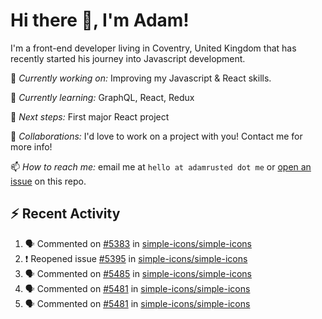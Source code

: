 # Hi there 👋, I'm Adam!

I'm a front-end developer living in Coventry, United Kingdom that has recently started his journey into Javascript development.

🔨 *Currently working on:* Improving my Javascript & React skills.

🌱 *Currently learning:* GraphQL, React, Redux

🎯 *Next steps:* First major React project

🤝 *Collaborations:* I'd love to work on a project with you! Contact me for more info!

📫 *How to reach me:* email me at `hello at adamrusted dot me` or [open an issue](https://github.com/adamrusted/adamrusted/issues/new) on this repo.

## :zap: Recent Activity
<!--START_SECTION:activity-->
1. 🗣 Commented on [#5383](https://github.com/simple-icons/simple-icons/issues/5383) in [simple-icons/simple-icons](https://github.com/simple-icons/simple-icons)
2. ❗️ Reopened issue [#5395](https://github.com/simple-icons/simple-icons/issues/5395) in [simple-icons/simple-icons](https://github.com/simple-icons/simple-icons)
3. 🗣 Commented on [#5485](https://github.com/simple-icons/simple-icons/issues/5485) in [simple-icons/simple-icons](https://github.com/simple-icons/simple-icons)
4. 🗣 Commented on [#5481](https://github.com/simple-icons/simple-icons/issues/5481) in [simple-icons/simple-icons](https://github.com/simple-icons/simple-icons)
5. 🗣 Commented on [#5481](https://github.com/simple-icons/simple-icons/issues/5481) in [simple-icons/simple-icons](https://github.com/simple-icons/simple-icons)
<!--END_SECTION:activity-->
